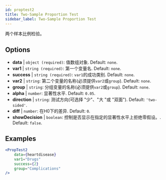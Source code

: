 ```yaml
---
id: proptest2
title: Two-Sample Proportion Test
sidebar_label: Two-Sample Proportion Test
---
```


两个样本比例检验。

## Options

* __data__ | `object (required)`: 值数组对象. Default: `none`.
* __var1__ | `string (required)`: 第一个变量名. Default: `none`.
* __success__ | `string (required)`: `var1`的成功类别. Default: `none`.
* __var2__ | `string`: 第二个变量的名称(必须提供`var2`或`group`). Default: `none`.
* __group__ | `string`: 分组变量的名称(必须提供`var2`或`group`). Default: `none`.
* __alpha__ | `number`: 显著性水平. Default: `0.05`.
* __direction__ | `string`: 测试方向(可选择 "少"、"大 "或 "双面"). Default: `'two-sided'`.
* __diff__ | `number`: 在H0下的差异. Default: `0`.
* __showDecision__ | `boolean`: 控制是否显示在指定的显著性水平上拒绝零假设。. Default: `false`.


## Examples

```jsx live
<PropTest2
    data={heartdisease} 
    var1="Drugs"
    success={2}
    group="Complications"
/>
```
